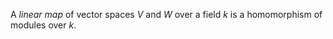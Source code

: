 A *linear map* of vector spaces $V$ and $W$ over a field $k$ is a homomorphism of modules over $k$.
